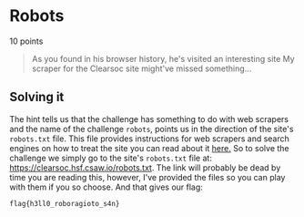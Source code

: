 # Robots  
10 points
>As you found in his browser history, he's visited an interesting site
>My scraper for the Clearsoc site might've missed something...

## Solving it

The hint tells us that the challenge has something to do with web scrapers and the name of the challenge `robots`,  points us in the direction of the site's `robots.txt` file. This file provides instructions for web scrapers and search engines on how to treat the site you can read about it [here.](https://en.wikipedia.org/wiki/Robots_exclusion_standard)
So to solve the challenge we simply go to the site's `robots.txt` file at: https://clearsoc.hsf.csaw.io/robots.txt.
The link will probably be dead by time you are reading this, however, I've provided the files so you can play with them if you so choose.
And that gives our flag:
```
flag{h3ll0_roboragioto_s4n}
```
